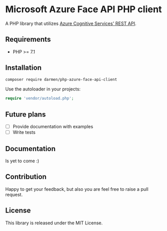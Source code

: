 # Microsoft Azure Face API PHP client

A PHP library that utilizes [Azure Cognitive Services' REST API](https://docs.microsoft.com/en-us/rest/api/cognitiveservices/).

## Requirements

* PHP >= 7.1

## Installation

```bash
composer require darmen/php-azure-face-api-client
```

Use the autoloader in your projects:

```php
require 'vendor/autoload.php';
```

## Future plans
- [ ] Provide documentation with examples
- [ ] Write tests

## Documentation

Is yet to come :)

## Contribution

Happy to get your feedback, but also you are feel free to raise a pull request.

## License

This library is released under the MIT License.
